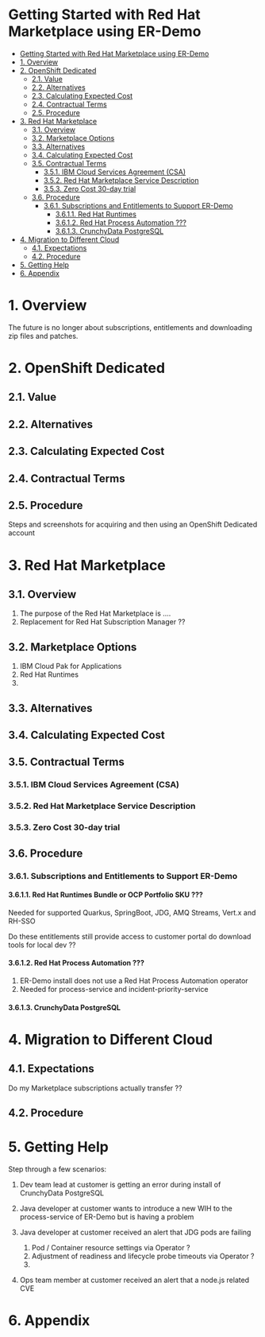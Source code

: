 Getting Started with Red Hat Marketplace using ER-Demo
======================================================


- [Getting Started with Red Hat Marketplace using ER-Demo](#getting-started-with-red-hat-marketplace-using-er-demo)
- [1. Overview](#1-overview)
- [2. OpenShift Dedicated](#2-openshift-dedicated)
  - [2.1. Value](#21-value)
  - [2.2. Alternatives](#22-alternatives)
  - [2.3. Calculating Expected Cost](#23-calculating-expected-cost)
  - [2.4. Contractual Terms](#24-contractual-terms)
  - [2.5. Procedure](#25-procedure)
- [3. Red Hat Marketplace](#3-red-hat-marketplace)
  - [3.1. Overview](#31-overview)
  - [3.2. Marketplace Options](#32-marketplace-options)
  - [3.3. Alternatives](#33-alternatives)
  - [3.4. Calculating Expected Cost](#34-calculating-expected-cost)
  - [3.5. Contractual Terms](#35-contractual-terms)
    - [3.5.1. IBM Cloud Services Agreement (CSA)](#351-ibm-cloud-services-agreement-csa)
    - [3.5.2. Red Hat Marketplace Service Description](#352-red-hat-marketplace-service-description)
    - [3.5.3. Zero Cost 30-day trial](#353-zero-cost-30-day-trial)
  - [3.6. Procedure](#36-procedure)
    - [3.6.1. Subscriptions and Entitlements to Support ER-Demo](#361-subscriptions-and-entitlements-to-support-er-demo)
      - [3.6.1.1. Red Hat Runtimes](#3611-red-hat-runtimes)
      - [3.6.1.2. Red Hat Process Automation ???](#3612-red-hat-process-automation)
      - [3.6.1.3. CrunchyData PostgreSQL](#3613-crunchydata-postgresql)
- [4. Migration to Different Cloud](#4-migration-to-different-cloud)
  - [4.1. Expectations](#41-expectations)
  - [4.2. Procedure](#42-procedure)
- [5. Getting Help](#5-getting-help)
- [6. Appendix](#6-appendix)

# 1. Overview
The future is no longer about subscriptions, entitlements and downloading zip files and patches.

# 2. OpenShift Dedicated
## 2.1. Value
## 2.2. Alternatives
## 2.3. Calculating Expected Cost
## 2.4. Contractual Terms
## 2.5. Procedure

Steps and screenshots for acquiring and then using an OpenShift Dedicated account

# 3. Red Hat Marketplace
## 3.1. Overview
1. The purpose of the Red Hat Marketplace is ....
2. Replacement for Red Hat Subscription Manager ??
   
## 3.2. Marketplace Options
1. IBM Cloud Pak for Applications
2. Red Hat Runtimes
3. 
## 3.3. Alternatives
## 3.4. Calculating Expected Cost
## 3.5. Contractual Terms
### 3.5.1. IBM Cloud Services Agreement (CSA)
### 3.5.2. Red Hat Marketplace Service Description
### 3.5.3. Zero Cost 30-day trial
## 3.6. Procedure
### 3.6.1. Subscriptions and Entitlements to Support ER-Demo
#### 3.6.1.1. Red Hat Runtimes Bundle or OCP Portfolio SKU ???
Needed for supported Quarkus, SpringBoot, JDG, AMQ Streams, Vert.x and RH-SSO

Do these entitlements still provide access to customer portal do download tools for local dev ??

#### 3.6.1.2. Red Hat Process Automation ???
1. ER-Demo install does not use a Red Hat Process Automation operator
2. Needed for process-service and incident-priority-service
   
#### 3.6.1.3. CrunchyData PostgreSQL

# 4. Migration to Different Cloud
## 4.1. Expectations
Do my Marketplace subscriptions actually transfer ??

## 4.2. Procedure

# 5. Getting Help
Step through a few scenarios:

1. Dev team lead at customer is getting an error during install of CrunchyData PostgreSQL
2. Java developer at customer wants to introduce a new WIH to the process-service of ER-Demo but is having a problem
3. Java developer at customer received an alert that JDG pods are failing
   1. Pod / Container resource settings via Operator ?
   2. Adjustment of readiness and lifecycle probe timeouts via Operator ?
   3. 

4. Ops team member at customer received an alert that a node.js related CVE 


# 6. Appendix



